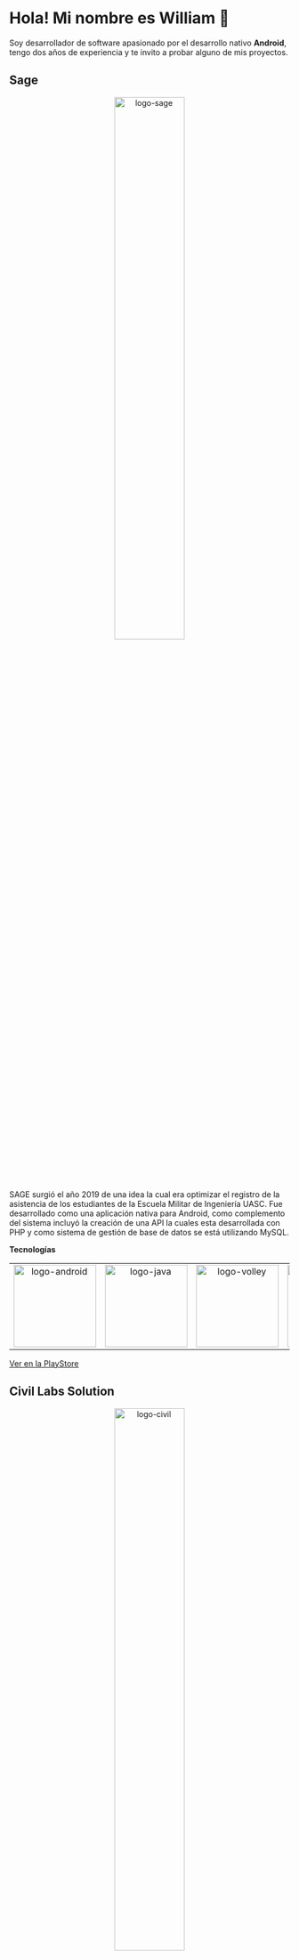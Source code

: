 # Hola! Mi nombre es William 👋

Soy desarrollador de software apasionado por el desarrollo nativo **Android**, tengo dos años de experiencia y te invito a probar alguno de mis proyectos.

## Sage
<p align="center">
  <img width="50%" src="https://williamabelcondori.github.io/src/img/proyetoSage.png" alt="logo-sage" />
</p>
<p>
SAGE surgió el año 2019 de una idea la cual era optimizar el registro de la asistencia de los estudiantes de la Escuela Militar de Ingeniería UASC. Fue desarrollado como una aplicación nativa para Android, como complemento del sistema incluyó la creación de una API la cuales esta desarrollada con PHP y como sistema de gestión de base de datos se está utilizando MySQL.
</p>

 <b>Tecnologías</b>
<!--Inicio Tecnologías-->

<table>
  <tbody>
    <tr>
      <td align="center" valign="middle">
          <img width="148px" src="https://1000marcas.net/wp-content/uploads/2020/01/Android-logo.png" alt="logo-android">
      </td>
      <td align="center" valign="middle">
          <img width="148px" src="https://anthoncode.com/wp-content/uploads/2019/01/java-logo-png.png" alt="logo-java">
      </td>
      <td align="center" valign="middle">
          <img width="148px" src="https://cms-assets.tutsplus.com/uploads/users/845/posts/23800/preview_image/preview.jpg" alt="logo-volley">
      </td>
      <td align="center" valign="middle">
          <img width="148px" src="https://upload.wikimedia.org/wikipedia/commons/thumb/3/38/SQLite370.svg/1200px-SQLite370.svg.png" alt="logo-sqlite">
      </td>
   </tr>
  </tbody>
</table>

<!--Fin Tecnologías Sage-->
<a href="https://play.google.com/store/apps/details?id=com.emi.parte.partesemisage&amp;hl=es_419" target="_blank">Ver en la PlayStore</a>


## Civil Labs Solution
<p align="center">
  <img width="50%" src="https://williamabelcondori.github.io/src/img/proyetoCivilLabs.png" alt="logo-civil" />
</p>
<p>
  Civil Labs Solution es un sistema de supervisión geotécnica de carreteras, fue desarrollado como una aplicación nativa para Android, tiene una Arquitectura MVP, maneja una base de datos internar SQLite y como ORM utiliza Room, el sistema inicialmente fue desarrollado con Java pero se esta migrando a Kotlin. Una de las características más importantes del sistema es la obtención de reportes.
</p>

<b>Tecnologías</b>
<table>
  <tbody>
    <tr>
      <td align="center" valign="middle">
          <img width="148px" src="https://1000marcas.net/wp-content/uploads/2020/01/Android-logo.png" alt="logo-android">
      </td>
      <td align="center" valign="middle">
          <img width="148px" src="https://anthoncode.com/wp-content/uploads/2019/01/java-logo-png.png" alt="logo-java">
      </td>
      <td align="center" valign="middle">
          <img width="148px" src="https://miro.medium.com/max/480/1*6J6mPSTvA4odwJ_GxeZg-g.png" alt="logo-kotlin">
      </td>
      <td align="center" valign="middle">
          <img width="148px" src="https://upload.wikimedia.org/wikipedia/commons/thumb/3/38/SQLite370.svg/1200px-SQLite370.svg.png" alt="logo-sqlite">
      </td>
   </tr>
  </tbody>
</table>

<a href="https://play.google.com/store/apps/details?id=com.william.abel.proyectocivil&amp;hl=es_419" target="_blank">Ver en la PlayStore</a>

## Himnario 432Hz
<p align="center">
  <img width="50%" src="https://williamabelcondori.github.io/src/img/proyetoHimnario.png" alt="logo-Himnario" />
</p>

<p>
  Creado con la finalidad de dar un mayor apoyo a las personas a la hora de interpretar los himnos en la iglesia 'Luz de Un Nuevo Dia'. Este sistema utiliza Android Jetpack el cual es una colección de bibliotecas de Android que incorpora prácticas recomendadas.
 </p>
 
 <b>Tecnologías</b>
 <table>
  <tbody>
    <tr>
      <td align="center" valign="middle">
          <img width="148px" src="https://1000marcas.net/wp-content/uploads/2020/01/Android-logo.png" alt="logo-android">
      </td>
      <td align="center" valign="middle">
          <img width="148px" src="https://www.appfutura.com/uploads/blog/2018/07/0d3ed8431ea25caef3f403b195ae9f241531728194.jpg" alt="logo-android-jetpack">
      </td>
      <td align="center" valign="middle">
          <img width="148px" src="https://miro.medium.com/max/480/1*6J6mPSTvA4odwJ_GxeZg-g.png" alt="logo-kotlin">
      </td>
      <td align="center" valign="middle">
          <img width="148px" src="https://descargaryoutube.com.mx/wp-content/uploads/2017/10/android.jpg" alt="logo-youtibe-api">
      </td>
   </tr>
  </tbody>
</table>
<a href="https://play.google.com/store/apps/details?id=com.industrias.william.himnarioalabanzas&amp;hl=es_419" target="_blank">Ver en la PlayStore</a>

## Sinfonía en el Alma

<p align="center">
  <img width="50%" src="https://williamabelcondori.github.io/src/img/proyetoSinfoniaDelAlma.png" alt="logo-sinfonia" />
</p>

<p>
Creado con la finalidad de dar un mayor apoyo a las personas a la hora de interpretar los himnos en la iglesia 'Luz de Un Nuevo Dia'. Fue desarrollado con tecnologías Web con el objetivo de tener un mayor alcance de usuarios.
 </p>
 
 <b>Tecnologías</b>
 <table>
  <tbody>
    <tr>
      <td align="center" valign="middle">
          <img width="148px" src="https://lineadecodigo.com/wp-content/uploads/2014/04/html5.png" alt="logo-html">
      </td>
      <td align="center" valign="middle">
          <img width="148px" src="https://cdn.freebiesupply.com/logos/large/2x/css3-logo-png-transparent.png" alt="logo-css">
      </td>
      <td align="center" valign="middle">
          <img width="148px" src="https://upload.wikimedia.org/wikipedia/commons/thumb/9/99/Unofficial_JavaScript_logo_2.svg/480px-Unofficial_JavaScript_logo_2.svg.png"
               alt="logo-js">
      </td>
      <td align="center" valign="middle">
          <img width="148px" src="https://cdn.iconscout.com/icon/free/png-256/sass-226054.png" alt="logo-sass">
      </td>
          <td align="center" valign="middle">
          <img width="148px" src="https://miro.medium.com/max/547/1*XUK4XE1-j9ju7qWVzcIsYg.png"
               alt="logo-pug">
      </td>
   </tr>
  </tbody>
</table>
<a href="https://williamabelcondori.github.io/SinfoniaEnElAlma/" target="_blank">Ver Página</a>

